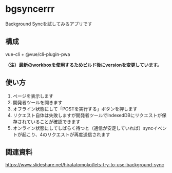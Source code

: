 # bgsyncerrr

Background Syncを試してみるアプリです

## 構成
vue-cli + @vue/cli-plugin-pwa

**（注）最新のworkboxを使用するためビルド後にversionを変更しています。**

## 使い方

1. ページを表示します
2. 開発者ツールを開きます
3. オフライン状態にして「POSTを実行する」ボタンを押します
4. リクエスト自体は失敗しますが開発者ツールでIndexedDBにリクエストが保存されていることが確認できます
5. オンライン状態にしてしばらく待つと（通信が安定していれば）syncイベントが起こり、4のリクエストが再度送信されます

## 関連資料

https://www.slideshare.net/hiratatomoko/lets-try-to-use-background-sync

